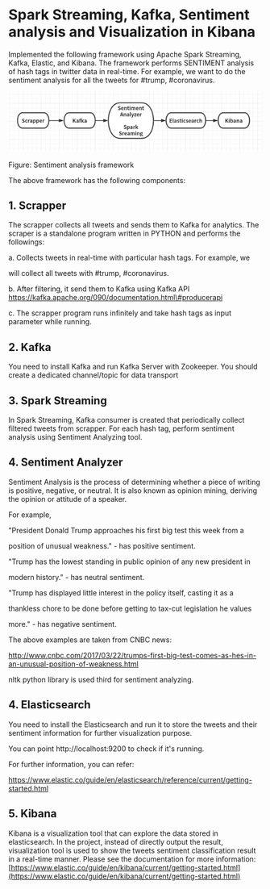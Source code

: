 # Spark Streaming, Kafka, Sentiment analysis and Visualization in Kibana

Implemented the following framework using Apache Spark Streaming, Kafka,
Elastic, and Kibana. The framework performs SENTIMENT analysis of hash
tags in twitter data in real-time. For example, we want to do the
sentiment analysis for all the tweets for \#trump, \#coronavirus.

![](media/image1.png)

Figure: Sentiment analysis framework

The above framework has the following components:


## 1. Scrapper
The scrapper collects all tweets and sends them to Kafka for analytics.
The scraper is a standalone program written in PYTHON and performs the
followings:

a\. Collects tweets in real-time with particular hash tags. For example,
we

will collect all tweets with \#trump, \#coronavirus.

b\. After filtering, it send them to Kafka using Kafka API
https://kafka.apache.org/090/documentation.html\#producerapi

c\. The scrapper program runs infinitely and take hash tags as input
parameter while running.


## 2. Kafka
You need to install Kafka and run Kafka Server with Zookeeper. You
should create a dedicated channel/topic for data transport


## 3. Spark Streaming
In Spark Streaming, Kafka consumer is created that periodically collect
filtered tweets from scrapper. For each hash tag, perform sentiment
analysis using Sentiment Analyzing tool.


## 4. Sentiment Analyzer
Sentiment Analysis is the process of determining whether a piece of
writing is positive, negative, or neutral. It is also known as opinion
mining, deriving the opinion or attitude of a speaker.

For example,

"President Donald Trump approaches his first big test this week from a

position of unusual weakness." - has positive sentiment.

"Trump has the lowest standing in public opinion of any new president in

modern history." - has neutral sentiment.

"Trump has displayed little interest in the policy itself, casting it as
a

thankless chore to be done before getting to tax-cut legislation he
values

more." - has negative sentiment.

The above examples are taken from CNBC news:

<http://www.cnbc.com/2017/03/22/trumps-first-big-test-comes-as-hes-in-an-unusual-position-of-weakness.html>

nltk python library is used third for sentiment analyzing.


## 4. Elasticsearch
You need to install the Elasticsearch and run it to store the tweets and
their sentiment information for further visualization purpose.

You can point http://localhost:9200 to check if it's running.

For further information, you can refer:

<https://www.elastic.co/guide/en/elasticsearch/reference/current/getting-started.html>


## 5. Kibana
Kibana is a visualization tool that can explore the data stored in
elasticsearch. In the project, instead of directly output the result,
visualization tool is used to show the tweets sentiment classification
result in a real-time manner. Please see the documentation for more information:
[https://www.elastic.co/guide/en/kibana/current/getting-started.html](https://www.elastic.co/guide/en/kibana/current/getting-started.html)
